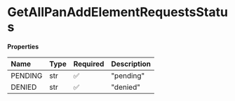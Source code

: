 # GetAllPanAddElementRequestsStatus

**Properties**

| Name    | Type | Required | Description |
| :------ | :--- | :------- | :---------- |
| PENDING | str  | ✅       | "pending"   |
| DENIED  | str  | ✅       | "denied"    |

<!-- This file was generated by liblab | https://liblab.com/ -->
